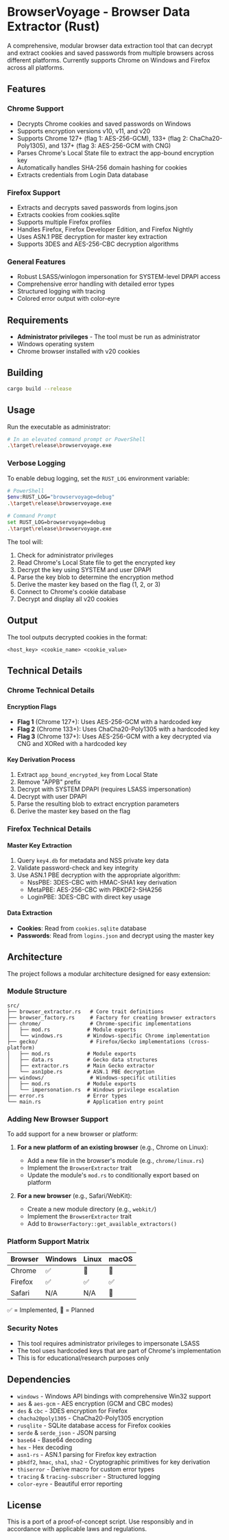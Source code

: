 # BrowserVoyage - Browser Data Extractor (Rust)

A comprehensive, modular browser data extraction tool that can decrypt and extract cookies and saved passwords from multiple browsers across different platforms. Currently supports Chrome on Windows and Firefox across all platforms.

## Features

### Chrome Support
- Decrypts Chrome cookies and saved passwords on Windows
- Supports encryption versions v10, v11, and v20
- Supports Chrome 127+ (flag 1: AES-256-GCM), 133+ (flag 2: ChaCha20-Poly1305), and 137+ (flag 3: AES-256-GCM with CNG)
- Parses Chrome's Local State file to extract the app-bound encryption key
- Automatically handles SHA-256 domain hashing for cookies
- Extracts credentials from Login Data database

### Firefox Support
- Extracts and decrypts saved passwords from logins.json
- Extracts cookies from cookies.sqlite
- Supports multiple Firefox profiles
- Handles Firefox, Firefox Developer Edition, and Firefox Nightly
- Uses ASN.1 PBE decryption for master key extraction
- Supports 3DES and AES-256-CBC decryption algorithms

### General Features
- Robust LSASS/winlogon impersonation for SYSTEM-level DPAPI access
- Comprehensive error handling with detailed error types
- Structured logging with tracing
- Colored error output with color-eyre

## Requirements

- **Administrator privileges** - The tool must be run as administrator
- Windows operating system
- Chrome browser installed with v20 cookies

## Building

```bash
cargo build --release
```

## Usage

Run the executable as administrator:

```bash
# In an elevated command prompt or PowerShell
.\target\release\browservoyage.exe
```

### Verbose Logging

To enable debug logging, set the `RUST_LOG` environment variable:

```bash
# PowerShell
$env:RUST_LOG="browservoyage=debug"
.\target\release\browservoyage.exe

# Command Prompt
set RUST_LOG=browservoyage=debug
.\target\release\browservoyage.exe
```

The tool will:
1. Check for administrator privileges
2. Read Chrome's Local State file to get the encrypted key
3. Decrypt the key using SYSTEM and user DPAPI
4. Parse the key blob to determine the encryption method
5. Derive the master key based on the flag (1, 2, or 3)
6. Connect to Chrome's cookie database
7. Decrypt and display all v20 cookies

## Output

The tool outputs decrypted cookies in the format:
```
<host_key> <cookie_name> <cookie_value>
```

## Technical Details

### Chrome Technical Details

#### Encryption Flags
- **Flag 1** (Chrome 127+): Uses AES-256-GCM with a hardcoded key
- **Flag 2** (Chrome 133+): Uses ChaCha20-Poly1305 with a hardcoded key
- **Flag 3** (Chrome 137+): Uses AES-256-GCM with a key decrypted via CNG and XORed with a hardcoded key

#### Key Derivation Process
1. Extract `app_bound_encrypted_key` from Local State
2. Remove "APPB" prefix
3. Decrypt with SYSTEM DPAPI (requires LSASS impersonation)
4. Decrypt with user DPAPI
5. Parse the resulting blob to extract encryption parameters
6. Derive the master key based on the flag

### Firefox Technical Details

#### Master Key Extraction
1. Query `key4.db` for metadata and NSS private key data
2. Validate password-check and key integrity
3. Use ASN.1 PBE decryption with the appropriate algorithm:
   - NssPBE: 3DES-CBC with HMAC-SHA1 key derivation
   - MetaPBE: AES-256-CBC with PBKDF2-SHA256
   - LoginPBE: 3DES-CBC with direct key usage

#### Data Extraction
- **Cookies**: Read from `cookies.sqlite` database
- **Passwords**: Read from `logins.json` and decrypt using the master key

## Architecture

The project follows a modular architecture designed for easy extension:

### Module Structure
```
src/
├── browser_extractor.rs   # Core trait definitions
├── browser_factory.rs     # Factory for creating browser extractors
├── chrome/                # Chrome-specific implementations
│   ├── mod.rs            # Module exports
│   └── windows.rs        # Windows-specific Chrome implementation
├── gecko/                 # Firefox/Gecko implementations (cross-platform)
│   ├── mod.rs            # Module exports
│   ├── data.rs           # Gecko data structures
│   ├── extractor.rs      # Main Gecko extractor
│   └── asn1pbe.rs        # ASN.1 PBE decryption
├── windows/               # Windows-specific utilities
│   ├── mod.rs            # Module exports
│   └── impersonation.rs  # Windows privilege escalation
├── error.rs              # Error types
└── main.rs               # Application entry point
```

### Adding New Browser Support

To add support for a new browser or platform:

1. **For a new platform of an existing browser** (e.g., Chrome on Linux):
   - Add a new file in the browser's module (e.g., `chrome/linux.rs`)
   - Implement the `BrowserExtractor` trait
   - Update the module's `mod.rs` to conditionally export based on platform

2. **For a new browser** (e.g., Safari/WebKit):
   - Create a new module directory (e.g., `webkit/`)
   - Implement the `BrowserExtractor` trait
   - Add to `BrowserFactory::get_available_extractors()`

### Platform Support Matrix

| Browser | Windows | Linux | macOS |
|---------|---------|-------|-------|
| Chrome  | ✅      | 🔲    | 🔲    |
| Firefox | ✅      | ✅    | ✅    |
| Safari  | N/A     | N/A   | 🔲    |

✅ = Implemented, 🔲 = Planned

### Security Notes

- This tool requires administrator privileges to impersonate LSASS
- The tool uses hardcoded keys that are part of Chrome's implementation
- This is for educational/research purposes only

## Dependencies

- `windows` - Windows API bindings with comprehensive Win32 support
- `aes` & `aes-gcm` - AES encryption (GCM and CBC modes)
- `des` & `cbc` - 3DES encryption for Firefox
- `chacha20poly1305` - ChaCha20-Poly1305 encryption
- `rusqlite` - SQLite database access for Firefox cookies
- `serde` & `serde_json` - JSON parsing
- `base64` - Base64 decoding
- `hex` - Hex decoding
- `asn1-rs` - ASN.1 parsing for Firefox key extraction
- `pbkdf2`, `hmac`, `sha1`, `sha2` - Cryptographic primitives for key derivation
- `thiserror` - Derive macro for custom error types
- `tracing` & `tracing-subscriber` - Structured logging
- `color-eyre` - Beautiful error reporting

## License

This is a port of a proof-of-concept script. Use responsibly and in accordance with applicable laws and regulations.